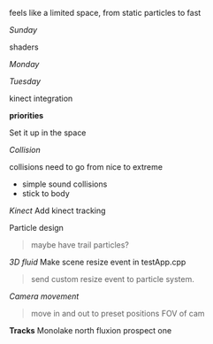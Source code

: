 feels like a limited space, from static particles to fast

*Sunday*

shaders

*Monday*



*Tuesday*

kinect integration


**priorities**

Set it up in the space

*Collision*

collisions need to go from nice to extreme
* simple sound collisions
* stick to body

*Kinect*
Add kinect tracking

Particle design
> maybe have trail particles?

*3D fluid*
Make scene resize event in testApp.cpp
>	send custom resize event to particle system.

*Camera movement*
> move in and out to preset positions
> FOV of cam 


**Tracks**
Monolake north
fluxion prospect one


 

